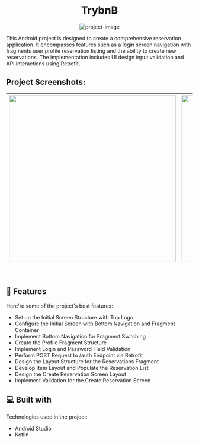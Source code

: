 <h1 align="center" id="title">TrybnB</h1>

<p align="center"><img src="https://socialify.git.ci/tiagoaraujo00/trybnb/image?language=1&amp;name=1&amp;owner=1&amp;theme=Light" alt="project-image"></p>

<p id="description">This Android project is designed to create a comprehensive reservation application. It encompasses features such as a login screen navigation with fragments user profile reservation listing and the ability to create new reservations. The implementation includes UI design input validation and API interactions using Retrofit.</p>



<h2>Project Screenshots:</h2>

| <img src="./assets/aplicativo_1.png" height="450" /> | <img src="./assets/aplicativo_2.png" height="450" /> | <img src="./assets/aplicativo_3.png" height="450" /> |
|:---:| :---: | :---: |

<br />

  
  
<h2>🧐 Features</h2>

Here're some of the project's best features:

*   Set up the Initial Screen Structure with Top Logo
*   Configure the Initial Screen with Bottom Navigation and Fragment Container
*   Implement Bottom Navigation for Fragment Switching
*   Create the Profile Fragment Structure
*   Implement Login and Password Field Validation
*   Perform POST Request to /auth Endpoint via Retrofit
*   Design the Layout Structure for the Reservations Fragment
*   Develop Item Layout and Populate the Reservation List
*   Design the Create Reservation Screen Layout
*   Implement Validation for the Create Reservation Screen

  
  
<h2>💻 Built with</h2>

Technologies used in the project:

*   Android Studio
*   Kotlin
